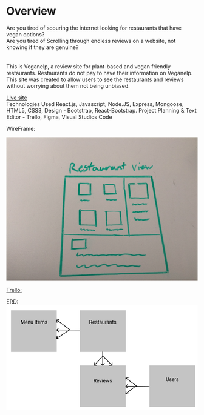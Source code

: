 <h1> Overview </h1>
Are you tired of scouring the internet looking for restaurants that have vegan options?<br>
Are you tired of Scrolling through endless reviews on a website, not knowing if they are genuine?<br>
<br/>
<br/>
This is Veganelp, a review site for plant-based and vegan friendly restaurants. Restaurants do not pay to have their information on Veganelp. This site was created to allow users to see the restaurants and reviews without worrying about them not being unbiased.
<br/>

[Live site](https://plant-based-app.herokuapp.com/)
<br/>
Technologies Used
React.js, Javascript, Node.JS, Express, Mongoose, HTML5, CSS3,
Design - Bootstrap, React-Bootstrap.
Project Planning & Text Editor - Trello, Figma, Visual Studios Code

WireFrame:<br>

<img src="images/WireFrame.JPG" width="700px">

[Trello:](https://trello.com/b/13WPTHZE/project2)

ERD:<br>
<img src='images/ERD.png' width='700px'>
